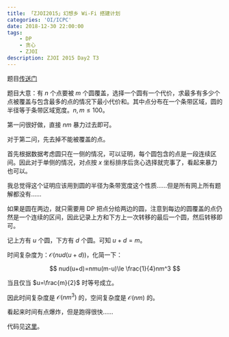```yaml
---
title: 「ZJOI2015」幻想乡 Wi-Fi 搭建计划
categories: 'OI/ICPC'
date: 2018-12-30 22:00:00
tags:
	- DP
	- 贪心
	- ZJOI
description: ZJOI 2015 Day2 T3
---
```


题目[传送门](https://loj.ac/problem/2139)

题目大意：有 $n$ 个点要被 $m$ 个圆覆盖，选择一个圆有一个代价，求最多有多少个点被覆盖与包含最多的点的情况下最小代价和。其中点分布在一个条带区域，圆的半径等于条带区域宽度。$n,m\le 100$。

第一问很好做，直接 $nm$ 暴力过去即可。

对于第二问，先去掉不能被覆盖的点。

首先根据数据考虑圆只在一侧的情况，可以证明，每个圆包含的点是一段连续区间。因此对于单侧的情况，对点按 $x$ 坐标排序后贪心选择就完事了，看起来暴力也可以。

我总觉得这个证明应该用到圆的半径为条带宽度这个性质……但是所有网上所有题解都没有……

如果是圆在两边，就只需要用 DP 把点分给两边的圆，注意到每边的圆覆盖的点仍然是一个连续的区间，因此记录上方和下方上一次转移的最后一个圆，然后转移即可。

记上方有 $u$ 个圆，下方有 $d$ 个圆。可知 $u+d=m$。

时间复杂度为：$\mathcal{O}(nud(u+d))$，化简一下：

$$
nud(u+d)=nmu(m-u)\le \frac{1}{4}nm^3
$$

当且仅当 $u=\frac{m}{2}$ 时等号成立。

因此时间复杂度是 $\mathcal{O}(nm^3)$ 的，空间复杂度是 $\mathcal{O}(nm)$ 的。

看起来时间有点爆炸，但是跑得很快……

代码见[这里](https://github.com/HeRaNO/OI-ICPC-Codes/blob/master/LibreOJ/LOJ2139.cpp)。
